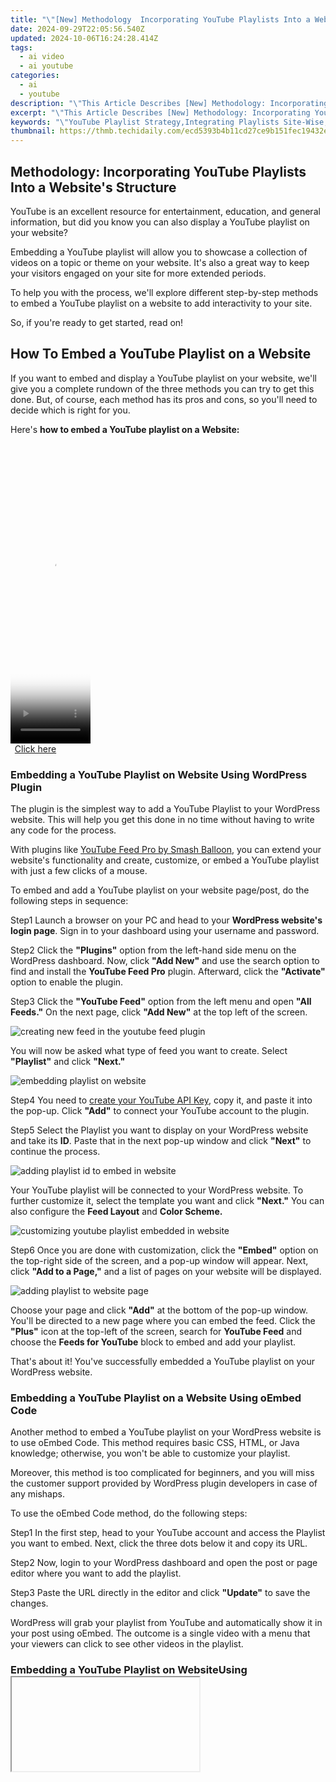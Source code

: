 ```yaml
---
title: "\"[New] Methodology  Incorporating YouTube Playlists Into a Website's Structure\""
date: 2024-09-29T22:05:56.540Z
updated: 2024-10-06T16:24:28.414Z
tags:
  - ai video
  - ai youtube
categories:
  - ai
  - youtube
description: "\"This Article Describes [New] Methodology: Incorporating YouTube Playlists Into a Website's Structure\""
excerpt: "\"This Article Describes [New] Methodology: Incorporating YouTube Playlists Into a Website's Structure\""
keywords: "\"YouTube Playlist Strategy,Integrating Playlists Site-Wise,Web Layout with Playlists,Structuring for YouTube Lists,Playlists in Web Design,Site Structure Including Playlists,Organizing Content by Playlist\""
thumbnail: https://thmb.techidaily.com/ecd5393b4b11cd27ce9b151fec19432ec4c563d2b818d2405502179fc7ce1c3d.jpg
---
```


## Methodology: Incorporating YouTube Playlists Into a Website's Structure

YouTube is an excellent resource for entertainment, education, and general information, but did you know you can also display a YouTube playlist on your website?

Embedding a YouTube playlist will allow you to showcase a collection of videos on a topic or theme on your website. It's also a great way to keep your visitors engaged on your site for more extended periods.

To help you with the process, we'll explore different step-by-step methods to embed a YouTube playlist on a website to add interactivity to your site.

So, if you're ready to get started, read on!

## How To Embed a YouTube Playlist on a Website

If you want to embed and display a YouTube playlist on your website, we'll give you a complete rundown of the three methods you can try to get this done. But, of course, each method has its pros and cons, so you'll need to decide which is right for you.

Here's **how to embed a YouTube playlist on a Website:**

<!-- affiliate ads begin -->
<span id="1993654">
					<video width="128" height="480" style="cursor:pointer"
           poster="//a.impactradius-go.com/display-clicktoplayimage/1993654.png"
           onclick="if(!this.playClicked){this.play();this.setAttribute('controls',true);this.playClicked=true;}">
	   <source src="//a.impactradius-go.com/display-ad/22993-1993654">
	   <img src="//a.impactradius-go.com/display-clicktoplayimage/1993654.png" style="border: none; height: 100%; width: 100%; object-fit: contain">
	</video>
	<div style="width:80px;text-align:center"><a href="javascript:window.open(decodeURIComponent('https%3A%2F%2Fhomestyler.sjv.io%2Fc%2F5597632%2F1993654%2F22993'), '_blank');void(0);">Click here</a></div>
</span>
<img height="0" width="0" src="https://imp.pxf.io/i/5597632/1993654/22993" style="position:absolute;visibility:hidden;" border="0" />
<!-- affiliate ads end -->

### Embedding a YouTube Playlist on Website Using WordPress Plugin

The plugin is the simplest way to add a YouTube Playlist to your WordPress website. This will help you get this done in no time without having to write any code for the process.

With plugins like [YouTube Feed Pro by Smash Balloon](https://smashballoon.com/youtube-feed/), you can extend your website's functionality and create, customize, or embed a YouTube playlist with just a few clicks of a mouse.

To embed and add a YouTube playlist on your website page/post, do the following steps in sequence:

Step1 Launch a browser on your PC and head to your **WordPress website's login page**. Sign in to your dashboard using your username and password.

Step2 Click the **"Plugins"** option from the left-hand side menu on the WordPress dashboard. Now, click **"Add New"** and use the search option to find and install the **YouTube Feed Pro** plugin. Afterward, click the **"Activate"** option to enable the plugin.

Step3 Click the **"YouTube Feed"** option from the left menu and open **"All Feeds."** On the next page, click **"Add New"** at the top left of the screen.

![creating new feed in the youtube feed plugin](https://images.wondershare.com/filmora/article-images/2023/03/creating-new-feed-in-the-youtube-feed-plugin.png)

You will now be asked what type of feed you want to create. Select **"Playlist"** and click **"Next."**

![embedding playlist on website](https://images.wondershare.com/filmora/article-images/2023/03/embedding-playlist-on-website.png)

Step4 You need to [create your YouTube API Key](https://developers.google.com/youtube/v3/getting-started), copy it, and paste it into the pop-up. Click **"Add"** to connect your YouTube account to the plugin.

Step5 Select the Playlist you want to display on your WordPress website and take its **ID**. Paste that in the next pop-up window and click **"Next"** to continue the process.

![adding playlist id to embed in website](https://images.wondershare.com/filmora/article-images/2023/03/adding-playlist-id-to-embed-in-website.png)

Your YouTube playlist will be connected to your WordPress website. To further customize it, select the template you want and click **"Next."** You can also configure the **Feed Layout** and **Color Scheme.**

![customizing youtube playlist embedded in website](https://images.wondershare.com/filmora/article-images/2023/03/customizing-youtube-playlist-embedded-in-website.png)

Step6 Once you are done with customization, click the **"Embed"** option on the top-right side of the screen, and a pop-up window will appear. Next, click **"Add to a Page,"** and a list of pages on your website will be displayed.

![adding playlist to website page](https://images.wondershare.com/filmora/article-images/2023/03/adding-playlist-to-website-page.png)

Choose your page and click **"Add"** at the bottom of the pop-up window. You'll be directed to a new page where you can embed the feed. Click the **"Plus"** icon at the top-left of the screen, search for **YouTube Feed** and choose the **Feeds for YouTube** block to embed and add your playlist.

That's about it! You've successfully embedded a YouTube playlist on your WordPress website.

### Embedding a YouTube Playlist on a Website Using oEmbed Code

Another method to embed a YouTube playlist on your WordPress website is to use oEmbed Code. This method requires basic CSS, HTML, or Java knowledge; otherwise, you won't be able to customize your playlist.

Moreover, this method is too complicated for beginners, and you will miss the customer support provided by WordPress plugin developers in case of any mishaps.

To use the oEmbed Code method, do the following steps:

Step1 In the first step, head to your YouTube account and access the Playlist you want to embed. Next, click the three dots below it and copy its URL.

Step2 Now, login to your WordPress dashboard and open the post or page editor where you want to add the playlist.

Step3 Paste the URL directly in the editor and click **"Update"** to save the changes.

WordPress will grab your playlist from YouTube and automatically show it in your post using oEmbed. The outcome is a single video with a menu that your viewers can click to see other videos in the playlist.

### Embedding a YouTube Playlist on WebsiteUsing <iframe >

Another way to embed a playlist of your YouTube channel on your WordPress site is by using the iFrame code with the following step-by-step instructions:

Step1 In the first step, launch a browser on your desktop or laptop and go to your **YouTube channel.**

Step2 Now, head to the YouTube playlist you want to embed, click the **"Share"** icon, and a pop-up window will appear.

Step3 Choose the **"Embed"** option, and a new lightbox pop-up will appear, having your playlist's embed code. Click **"Copy"** to save the code on your clipboard.

![embedding youtube playlist in website using iframe code](https://images.wondershare.com/filmora/article-images/2023/03/embedding-youtube-playlist-in-website-using-iframe-code.png)

Step4 Log in to your WordPress dashboard and open the page/post editor where you want to embed the playlist. Click the **"Plus"** icon, search for **"custom HTML,"** and select **"Custom HTML block"** to add to the page/post.

Now, paste the iFrame embed code you've copied from YouTube and click "Update" at the top-right of the screen to save the changes and embed your playlist.

This method will also display one video with a menu from where you and your website viewers can access the playlist. Moreover, there are few customization options to change the appearance.

## A Bonus Tip: YouTube Video Maker - Filmora

If you find your YouTube videos as boring and not engaging as other content on your website, we recommend using [Wondershare Filmora](https://tools.techidaily.com/wondershare/filmora/download/) for your next project.

[Free Download](https://tools.techidaily.com/wondershare/filmora/download/) For Win 7 or later(64-bit)

[Free Download](https://tools.techidaily.com/wondershare/filmora/download/) For macOS 10.14 or later

With this software, you can quickly make eye-captivating YouTube videos by recording from a screen or webcam and can edit them using advanced editing features. Filmora also allows you to instantly export your content to YouTube with just a few clicks, which you can later embed into your website.

Some key features of Wondershare Filmora are as follows:

* Advanced video editing features include keyframing, speed ramping, Boris FX, Motion Tracking, Titles, and more.
* Massive library of preset templates, effects, transitions, animations, and royalty-free music.
* Instant [Export](https://tools.techidaily.com/wondershare/filmora/download/) to YouTube channel.
* Record from webcam, screen, and voiceover.
* Simple drag-and-drop interface.

## Conclusion

This article discusses step-by-step methods **to embed a YouTube playlist on a website** using the WordPress plugin, oEmbed code, and iFrame embed code.

Additionally, we've recommended Wondershare Filmora for making engaging and captivating YouTube videos that you can export directly to your channel from the software.

We hope you've found this article informative and can now display your YouTube playlist on your site without hassle.

[Free Download](https://tools.techidaily.com/wondershare/filmora/download/) For Win 7 or later(64-bit)

[Free Download](https://tools.techidaily.com/wondershare/filmora/download/) For macOS 10.14 or later

With this software, you can quickly make eye-captivating YouTube videos by recording from a screen or webcam and can edit them using advanced editing features. Filmora also allows you to instantly export your content to YouTube with just a few clicks, which you can later embed into your website.

Some key features of Wondershare Filmora are as follows:

* Advanced video editing features include keyframing, speed ramping, Boris FX, Motion Tracking, Titles, and more.
* Massive library of preset templates, effects, transitions, animations, and royalty-free music.
* Instant [Export](https://tools.techidaily.com/wondershare/filmora/download/) to YouTube channel.
* Record from webcam, screen, and voiceover.
* Simple drag-and-drop interface.

## Conclusion

This article discusses step-by-step methods **to embed a YouTube playlist on a website** using the WordPress plugin, oEmbed code, and iFrame embed code.

Additionally, we've recommended Wondershare Filmora for making engaging and captivating YouTube videos that you can export directly to your channel from the software.

We hope you've found this article informative and can now display your YouTube playlist on your site without hassle.

<ins class="adsbygoogle"
     style="display:block"
     data-ad-format="autorelaxed"
     data-ad-client="ca-pub-7571918770474297"
     data-ad-slot="1223367746"></ins>

<ins class="adsbygoogle"
     style="display:block"
     data-ad-format="autorelaxed"
     data-ad-client="ca-pub-7571918770474297"
     data-ad-slot="1223367746"></ins>

## The Economics of Earning via YouTube

Video site YouTube, owned by Google, is one of the biggest money makers for the internet giant. YouTube has changed how content creators share their work, becoming a multi-billion dollar business.

So how does YouTube pay you? It's simple. YouTube pays you when you watch videos, view ads, search, etc. YouTube also pays you when you are a part of a video's revenue.

In this article, we're going to walk you through our 4-step process to outline to illustrate exactly how youtube pays you. First, let's see the minimum eligibility requirements to join Youtube Partner Program.

1. [Emma Chamberlain - $12 million](#part3-1)
2. [Roman Atwood – $14.5 million](#part3-2)
3. [JJ Olatunji (AKA KSI) – $15 million](#part3-3)
4. [Stevin John (AKA Blippi) – $16 million](#part3-4)
5. [Sean McLoughlin (AKA Jacksepticeye) – $16 million](#part3-5)
6. [David Dobrik – $20 million](#part3-6)
7. [Anastasia Radzinskaya (AKA Like Nastya) – $20 million](#part3-7)
8. [Rhett McLaughlin and Link Neal – $20 million](#part3-8)
9. [Lilly Singh – $20 million](#part3-9)
10. [Preston Arsement – $20 million](#part3-10)
11. [James Charles – $22 million](#part3-11)
12. [Evan Fong – $25 million](#part3-12)
13. [Jimmy Donaldson (AKA MrBeast) – $25 million](#part3-13)
14. [Daniel Middleton – $35 million](#part3-14)
15. [Mark Fischbach (AKA Markiplier) – $35 million](#part3-15)
16. [Felix Kjellberg (AKA PewDiePie) – $40 million](#part3-16)
17. [Logan Paul – $45 million](#part3-17)
18. [Dude Perfect - $50 million](#part3-18)
19. [Jake Paul – $60 million](#part3-19)
20. [Ryan Kaji – $100 million](#part3-20)

* [Alternative ways to earn more money from YouTube](#part4)
* [Hot FAQs on YouTube channel monetization](#part5)

## Part 1: When does youtube pay you \[threshold to meet\]

As a YouTuber, do you feel like you're always struggling to reach some "threshold" where YouTube finally starts rewarding your efforts with some financial reward? You came to the right place; here's a list of Youtube minimum criteria to reach the threshold.

<!-- affiliate ads begin -->
<a href="https://jalbum-affiliate-program.sjv.io/c/5597632/1838960/17916" target="_top" id="1838960">
  <img src="//a.impactradius-go.com/display-ad/17916-1838960" border="0" alt="https://techidaily.com" width="728" height="90"/>
</a>
<img height="0" width="0" src="https://jalbum-affiliate-program.sjv.io/i/5597632/1838960/17916" style="position:absolute;visibility:hidden;" border="0" />
<!-- affiliate ads end -->

### 1\. 1K subscribers

The first requirement to monetize your channel is to increase your subscribers to at least 1000.

### 2\. Follow all the YouTube channel monetization policies

These policies are a collection of documents containing all the policies, guidelines, and terms that apply to the YouTube Partner Program and advertising programs.

### 3\. Availability in your region

It would be best if you were in the listed countries where Youtube Partner Program is available.

### 4\. Strike free channel

Remember to avoid any strikes if you are planning to monetize your channel.

### 5\. 4,000 watch hours

To qualify as a creator with a sustainable audience, you'll need at least 4,000 public watch hours within 12 months in your channel.

### 6\. AdSense account

You'll need to ensure that you have a Google Adsense account set up and ready to go. Without an Adsense account, the video isn't eligible to be monetized.

## Part 2: How Do You Get Paid on YouTube?

We know that making money from YouTube can be challenging but not impossible. We'll help you figure out how to get paid. Whether you want to create your videos and monetize them or you want to take advantage of the huge pool of talent. We'll show you what the impact of the Youtube Partner program is on the revenue of YouTube channel owners:

### Video length

One of the most noteworthy characteristics of a YouTube video is its length. A longer video provides a greater amount of information, which means a greater likelihood of the viewer actually watching it to completion.

### Ad Quality

The two main qualities that differentiate high-quality YouTube ads are relevance and timeliness. It would be best if you tailored the ad to what's happening within the video to be relevant. For instance, an ad about a new study may be relevant if the video is about health or science. The ad should also be timely. If you're looking to get more revenue out of your channel, the quality of your ads should be high.

### Number of clicks each ad receives

The number of times your video ad is shown is an important factor in how much it makes. You can increase your ads' revenue potential by increasing the ad's number of clicks. Advertisers use this metric to gauge the effectiveness of their campaigns, which is why optimizing the number of clicks your ads get is so important.

### Ad Blockers

And there are two problems with ad blocking. The first is that it cuts off revenue. The second problem is that it reduces user engagement. Ad blocking decreases the amount of time that users spend watching videos. Youtube videos that rely on advertising to generate revenue may decrease their income.

### Bonus: See how much you can get by YouTube Pay Calculator

Calculating your potential earnings from YouTube is a great way to see if it is worth your time to start a channel and create videos for certain niches. It can also help you set realistic expectations for the average earnings you can expect.

A YouTube pay calculator is a simple way to estimate how much money you can make from your YouTube channel. These calculators will help you better understand how much money your youtube channel is making. Based on your view count, engagement and various other factors, it can help you to calculate your earnings from a YouTube Video or Channel.

**1.[Daily Video Views](https://influencermarketinghub.com/youtube-money-calculator/#:~:text=This%20estimates%20your-,earnings,-before%20Youtube%E2%80%99s%20cut)**

![drag the slider to calculate earning](https://images.wondershare.com/filmora/article-images/2022/11/how-does-youtube-pay-you-1.jpg)

Drag the YouTube Video Views Slider right or left based on your daily video views. It's important to set your Estimated Click-Through Rate based on your channels. All that combined, you can view your monthly estimated earnings potential in seconds.

**2.[YouTube Channel Analytics](https://hypeauditor.com/)**

![enter youtube channel url](https://images.wondershare.com/filmora/article-images/2022/11/how-does-youtube-pay-you-2.jpg)

This tool only requires your channel URL. Copy and paste the URL and click 'Check.' You'll get a short report of your channel that includes your total subscribers, the last 90 days' progress, and an estimated earning per video.

**3.[Youtube Money Calculator](https://influencermarketinghub.com/youtube-money-calculator/#:~:text=Powered%20by-,Youtube%20Money%20Calculator,-Estimated%20Total%20Earnings)**

![total earnings by channel and video](https://images.wondershare.com/filmora/article-images/2022/11/how-does-youtube-pay-you-3.jpg)

The Youtube money calculator will show you the exact profit you are earning per day and will let you track your earnings daily, weekly and monthly. You can use the youtube money calculator to see if you should stop or continue your videos. You will also get to know how to improve your income.

### How does YouTube send you money? Illustrate the mechanism

To receive money from Youtube, you must have an AdSense account linked with google and your Youtube channel. Let us find out how YouTube sends you money. Follow the steps mentioned below:

* Connect your AdSense account to your Google account and YouTube channel
* Make sure monetization is enabled.
* Check out the different kinds of video and ad formats you can monetize.

The videos and the ads you'll put on your channel will get you money from Youtube in your AdSense account. When you have earned $10 in ads using your AdSense account linked to your Google account, Google will send you a confirmation email. Once all the verification has been done, Youtube will send you money in your AdSense account.

## Part 3: Top YouTube Earners in 2022

When you think about the top YouTube earners, most name recognition is due to big-name influencers like PewDiePie and T-Series. Both these Youtubers, and the rest of the big names like Emma Chamberlain, Ryan Higa, Markiplier, and Hannah Hart, have significantly impacted the world of YouTube by becoming some of the best at what they do.

Now you must be wondering who the richest YouTubers are. We rounded up the top of the richest YouTubers in 2022\. Read on to see which YouTube celebrities are worth the most.

### 20\. Emma Chamberlain

Emma Chamberlain, a vlogger and a social media personality, has a net worth of $12 million. Her personality has amassed over 11.8 million subscribers and over 1.5 billion views.

<!-- affiliate ads begin -->
<a href="https://aligracehair.sjv.io/c/5597632/2080317/19272" target="_top" id="2080317">
  <img src="//a.impactradius-go.com/display-ad/19272-2080317" border="0" alt="https://techidaily.com" width="728" height="90"/>
</a>
<img height="0" width="0" src="https://aligracehair.sjv.io/i/5597632/2080317/19272" style="position:absolute;visibility:hidden;" border="0" />
<!-- affiliate ads end -->

### 19\. Roman Atwood

Roman Atwood became famous with prank videos on his YouTube channel back in 2009\. He started another channel, "RomanAtwoodVlogs", which now has over 15.5 million subscribers and 5.5 billion views. Total of all his endeavors is a staggering net worth of $14.5 million.

### 18\. JJ Olatunji (AKA KSI)

KSI is number 18 on our list, with a net worth of $15 million. In 2009, he created a new channel under the name moniker KSI. Now his channel has about 23.7 million subscribers and over 5.8 billion views.

### 17\. Stevin John (AKA Blippi)

Blippihis is a fun character for kids who make educational videos for them. His channel is available in several languages and has over 16.4 million subscribers, leaving Stevin with a net worth of $16 million.

### 16\. Sean McLoughlin (AKA Jacksepticeye)

This Irish YouTube personality has a vlogging and video games channel. This year, he has over 28 million subscribers and makes about $300,000 per month, making his net worth around $16 million.

### 15\. David Dobrik

David, a viral social media star, has gathered 18.2 million subscribers and over 8 billion views. His combined followers from different social media platforms are over 45 million. David's other business endeavors and social media success explain his worth of $20 million.

### 14\. Anastasia Radzinskaya (AKA Like Nastya)

Nastya is an eight-year-old Russian girl who, in just a few years, has become one of the known children's YouTubers in the world. Nowadays, she has over 110 million subscribers combining her six channels with over 42 billion views. In 2017, she partnered with Yoolato to monetize the content. It was worth it – Radzinskaya is now worth a massive $20 million.

### 13\. Rhett McLaughlin and Link Neal

They are Best known as the comedy duo Rhett and Link, one of the best comedy channels on youtube. Their YouTube channel has made them a combined $20 million fortune thanks to the success of their TV show Good Mythical Morning, which currently has around 17.5 million subscribers and over 7.8 billion views.

### 12\. Lilly Singh

Lilly Singh has comedic sketches featuring other YouTubers and celebrities in her YouTube videos. She released his first YouTube video in 2010, and his comedy sketches have attracted more than 14 million subscribers. Her total worth is $20 million.

### 11\. Preston Arsement

Preston Arsement has made it to Forbes magazine as one of the most paid internet entrepreneurs of 2022\. His channel PrestonPlayz has attracted 21 million subscribers; now, he has a net worth of $20 million.

### 10\. James Charles

James Charles is a makeup artist who started by making YouTube videos about makeup tutorials and has since made a career. His makeup collection and clothing line business, along with youtube tutorials, made him a fortune of $22 million.

### 9\. Evan Fong

Evan Fong started the channel VanossGaming, which produces gaming videos on YouTube. His channel was launched in 2011 and now has over 25 million subscribers and over 7 billion views. His career as a star in computer animated series and directory in games made him an estimated worth of $25 million.

### 8\. Jimmy Donaldson (AKA MrBeast)

Jimmy's YouTube career started in 2012 at the age of 13\. With over 100 million subscribers and more than 22.5 billion views on his multiple channels, this social media king is in a league of his own. MrBeast, who can afford to give away $1 million in a single video, has a net worth of $25 million.

### 7\. Daniel Middleton

Daniel Middleton has made millions from his gaming YouTube channel DanTDM. He's got 26 million subscribers and 10 billion views. This man also amassed a fortune of more than $35 million and set many world records in the most popular games.

### 6\. Mark Fischbach (AKA Markiplier)

Mark's channel is one of the top 100 most subscribed Youtube channels. His career as a writer, actor, director and producer made him a fortune of $35 million.

### 5. Felix Kjellberg (AKA PewDiePie)

Pewdiepie channel is often among the most subscribed channels on YouTube, and today it has around a whopping 111 million subscribers and over 28.2 billion views. Despite some setbacks, he still earned a staggering net worth of $40 million.

### 4\. Logan Paul

Logan is one of the most popular YouTubers of today's generation. His channel of 23.6 million subscribers, along with successful merchandise and boxing career, make a total worth of $45 million.

<!-- affiliate ads begin -->
<a href="https://25home.pxf.io/c/5597632/2148643/16836" target="_top" id="2148643">
  <img src="//a.impactradius-go.com/display-ad/16836-2148643" border="0" alt="https://techidaily.com" width="300" height="75"/>
</a>
<img height="0" width="0" src="https://25home.pxf.io/i/5597632/2148643/16836" style="position:absolute;visibility:hidden;" border="0" />
<!-- affiliate ads end -->

### 3\. Dude Perfect

Dude Perfect is an entertainment, sports, and comedy brand that creates high-quality entertainment content that makes a whopping net worth of $50 million. Their channel boasts over 58 million YouTube subscribers.

### 2\. Jake Paul

Logan's little brother Jake Paul started his content creation career at 16\. His Youtube channel got hit early, and now he boasts over 20.4 million subscribers and 8.1 billion views.

### 1\. Ryan Kaji

You don't normally meet a 10-year-old with a $100 million fortune, but Ryan Kaji is a rare exception. Ryan's toy reviews have attracted more than two million subscribers and more than 50.7 billion views.

## Part 4: Alternative ways to earn more money from YouTube

Some people think they can't make money from YouTube...but that's not true. You can make good money from YouTube, even as a newbie. It just takes some persistence and hard work to make that happen. We'll show you some alternative ways to make more money on YouTube.

<!-- affiliate ads begin -->
<a href="https://aligracehair.sjv.io/c/5597632/1896532/19272" target="_top" id="1896532">
  <img src="//a.impactradius-go.com/display-ad/19272-1896532" border="0" alt="https://techidaily.com" width="728" height="90"/>
</a>
<img height="0" width="0" src="https://aligracehair.sjv.io/i/5597632/1896532/19272" style="position:absolute;visibility:hidden;" border="0" />
<!-- affiliate ads end -->

### Make Good Content Continuously

Making good content that people love to watch repeatedly is a great way to earn more money. The key is improving the content continuously every week, month, or year.

Creating content that is both entertaining and informative helps people to make decisions. An audience can get a lot of information from the video, but if it is not of good quality, it will not have a good impression.

### Bonus: Spice up your videos with Wondershare Filmora

A powerful video editing software can help you a lot. With an impactful editor software like Filmora, it allows you to add titles, music, and transition effects to give your video more visual appeal.

![total earnings by channel and video](https://images.wondershare.com/filmora/article-images/2022/11/how-does-youtube-pay-you-4.jpg)

The current most popular video editing software application on the market is, hands down, Wondershare Filmora. Editing is incredibly easy with Filmora. Even the most inexperienced user can create a compelling, professional-looking video with Filmora in minutes. With Filmora's video creation tools, anyone can easily edit, add effects, change text, and even make voiceovers. Filmora's intuitive interface is a dream for non-experts as well. Some of its unique features include:

### Stock Media

A royalty-free stock media, smart templates, and visual effects plug-ins will help you add more variety to your videos.

### AI Portrait

Remove backgrounds from photographs with great accuracy, plus includes 80+ artificial intelligence portraits and photo editing stickers.

### Green Screen

The green screen doesn't just change your background but creates special effects, too.

### Keyframing

It helps your videos look more energetic with smooth animation.

#### Color Correction

Add or make your own stunning 3D LUTs with color correction.

### Join Affiliate

Affiliate marketing is a relatively easy way to turn YouTube viewers into customers. You can join many successful affiliate programs, but if you're looking for the most money, go for the ones that offer a recurring commission.

### Get Brand sponsorships

If you're wondering if getting brand sponsorships for Youtube is worth the money, the answer is a resounding yes. Sponsorships on Youtube generate tons of views and even more engagement than ads do.

But brands tend to sponsor only content deemed relevant to the brand. So if you want to be a sponsored content creator, you must get to know your audience first and then build out your social media strategy around the products you sell and the messages you want to communicate.

## Hot FAQs on YouTube channel monetization

### 1\. What if I don't meet the program threshold?

While trying to meet the threshold, focus on making content that will stand out from the competition and build your channel.

### 2\. If I meet the threshold, do I automatically get into the YouTube Partner Program (YPP)?

No, the Youtube team will review every channel that passes the threshold. You cannot apply to join the YPP if your account has any active Community Guidelines strike. Plus, your channel must follow Youtube policies and guidelines.

### 3\. How much money does 1 million views make?

For every one million views a YouTube video gets, a YouTuber can make upwards of $5000, based on [Forbes's](https://mint.intuit.com/blog/relationships/how-much-do-youtubers-make/#:~:text=their%20videos.%20Using-,Forbes%E2%80%99s,-estimated%20pay%20rate) estimated pay rate of $5\. However, these are estimates, and the amount YouTubers earn from Youtube varies wildly.

## Final Words

This article is a pretty good overview of the "how" of YouTube monetization, though we would also add that it can take a while to build up a following on YouTube if you're starting. You'll want to ensure that you put enough time and effort into your videos.

Your content must be unique so your viewers will want to stick around and engage with you. And lastly, if you're looking to monetize your YouTube channel, focus on building your channel and growing your audience.

[Free Download](https://tools.techidaily.com/wondershare/filmora/download/) For Win 7 or later(64-bit)

[Free Download](https://tools.techidaily.com/wondershare/filmora/download/) For macOS 10.14 or later

Part 1: When does youtube pay you \[threshold to meet\]

As a YouTuber, do you feel like you're always struggling to reach some "threshold" where YouTube finally starts rewarding your efforts with some financial reward? You came to the right place; here's a list of Youtube minimum criteria to reach the threshold.

<!-- affiliate ads begin -->
<a href="https://aligracehair.sjv.io/c/5597632/1885943/19272" target="_top" id="1885943">
  <img src="//a.impactradius-go.com/display-ad/19272-1885943" border="0" alt="https://techidaily.com" width="300" height="90"/>
</a>
<img height="0" width="0" src="https://aligracehair.sjv.io/i/5597632/1885943/19272" style="position:absolute;visibility:hidden;" border="0" />
<!-- affiliate ads end -->

### 1\. 1K subscribers

The first requirement to monetize your channel is to increase your subscribers to at least 1000.

### 2\. Follow all the YouTube channel monetization policies

These policies are a collection of documents containing all the policies, guidelines, and terms that apply to the YouTube Partner Program and advertising programs.

### 3\. Availability in your region

It would be best if you were in the listed countries where Youtube Partner Program is available.

<!-- affiliate ads begin -->
<a href="https://aligracehair.sjv.io/c/5597632/1918684/19272" target="_top" id="1918684">
  <img src="//a.impactradius-go.com/display-ad/19272-1918684" border="0" alt="https://techidaily.com" width="728" height="90"/>
</a>
<img height="0" width="0" src="https://aligracehair.sjv.io/i/5597632/1918684/19272" style="position:absolute;visibility:hidden;" border="0" />
<!-- affiliate ads end -->

### 4\. Strike free channel

Remember to avoid any strikes if you are planning to monetize your channel.

### 5\. 4,000 watch hours

To qualify as a creator with a sustainable audience, you'll need at least 4,000 public watch hours within 12 months in your channel.

### 6\. AdSense account

You'll need to ensure that you have a Google Adsense account set up and ready to go. Without an Adsense account, the video isn't eligible to be monetized.

## Part 2: How Do You Get Paid on YouTube?

We know that making money from YouTube can be challenging but not impossible. We'll help you figure out how to get paid. Whether you want to create your videos and monetize them or you want to take advantage of the huge pool of talent. We'll show you what the impact of the Youtube Partner program is on the revenue of YouTube channel owners:

### Video length

One of the most noteworthy characteristics of a YouTube video is its length. A longer video provides a greater amount of information, which means a greater likelihood of the viewer actually watching it to completion.

### Ad Quality

The two main qualities that differentiate high-quality YouTube ads are relevance and timeliness. It would be best if you tailored the ad to what's happening within the video to be relevant. For instance, an ad about a new study may be relevant if the video is about health or science. The ad should also be timely. If you're looking to get more revenue out of your channel, the quality of your ads should be high.

### Number of clicks each ad receives

The number of times your video ad is shown is an important factor in how much it makes. You can increase your ads' revenue potential by increasing the ad's number of clicks. Advertisers use this metric to gauge the effectiveness of their campaigns, which is why optimizing the number of clicks your ads get is so important.

### Ad Blockers

And there are two problems with ad blocking. The first is that it cuts off revenue. The second problem is that it reduces user engagement. Ad blocking decreases the amount of time that users spend watching videos. Youtube videos that rely on advertising to generate revenue may decrease their income.

### Bonus: See how much you can get by YouTube Pay Calculator

Calculating your potential earnings from YouTube is a great way to see if it is worth your time to start a channel and create videos for certain niches. It can also help you set realistic expectations for the average earnings you can expect.

A YouTube pay calculator is a simple way to estimate how much money you can make from your YouTube channel. These calculators will help you better understand how much money your youtube channel is making. Based on your view count, engagement and various other factors, it can help you to calculate your earnings from a YouTube Video or Channel.

**1.[Daily Video Views](https://influencermarketinghub.com/youtube-money-calculator/#:~:text=This%20estimates%20your-,earnings,-before%20Youtube%E2%80%99s%20cut)**

![drag the slider to calculate earning](https://images.wondershare.com/filmora/article-images/2022/11/how-does-youtube-pay-you-1.jpg)

Drag the YouTube Video Views Slider right or left based on your daily video views. It's important to set your Estimated Click-Through Rate based on your channels. All that combined, you can view your monthly estimated earnings potential in seconds.

**2.[YouTube Channel Analytics](https://hypeauditor.com/)**

![enter youtube channel url](https://images.wondershare.com/filmora/article-images/2022/11/how-does-youtube-pay-you-2.jpg)

This tool only requires your channel URL. Copy and paste the URL and click 'Check.' You'll get a short report of your channel that includes your total subscribers, the last 90 days' progress, and an estimated earning per video.

**3.[Youtube Money Calculator](https://influencermarketinghub.com/youtube-money-calculator/#:~:text=Powered%20by-,Youtube%20Money%20Calculator,-Estimated%20Total%20Earnings)**

![total earnings by channel and video](https://images.wondershare.com/filmora/article-images/2022/11/how-does-youtube-pay-you-3.jpg)

The Youtube money calculator will show you the exact profit you are earning per day and will let you track your earnings daily, weekly and monthly. You can use the youtube money calculator to see if you should stop or continue your videos. You will also get to know how to improve your income.

### How does YouTube send you money? Illustrate the mechanism

To receive money from Youtube, you must have an AdSense account linked with google and your Youtube channel. Let us find out how YouTube sends you money. Follow the steps mentioned below:

* Connect your AdSense account to your Google account and YouTube channel
* Make sure monetization is enabled.
* Check out the different kinds of video and ad formats you can monetize.

The videos and the ads you'll put on your channel will get you money from Youtube in your AdSense account. When you have earned $10 in ads using your AdSense account linked to your Google account, Google will send you a confirmation email. Once all the verification has been done, Youtube will send you money in your AdSense account.

## Part 3: Top YouTube Earners in 2022

When you think about the top YouTube earners, most name recognition is due to big-name influencers like PewDiePie and T-Series. Both these Youtubers, and the rest of the big names like Emma Chamberlain, Ryan Higa, Markiplier, and Hannah Hart, have significantly impacted the world of YouTube by becoming some of the best at what they do.

Now you must be wondering who the richest YouTubers are. We rounded up the top of the richest YouTubers in 2022\. Read on to see which YouTube celebrities are worth the most.

### 20\. Emma Chamberlain

Emma Chamberlain, a vlogger and a social media personality, has a net worth of $12 million. Her personality has amassed over 11.8 million subscribers and over 1.5 billion views.

### 19\. Roman Atwood

Roman Atwood became famous with prank videos on his YouTube channel back in 2009\. He started another channel, "RomanAtwoodVlogs", which now has over 15.5 million subscribers and 5.5 billion views. Total of all his endeavors is a staggering net worth of $14.5 million.

<!-- affiliate ads begin -->
<a href="https://bluettieu.pxf.io/c/5597632/2141676/17091" target="_top" id="2141676">
  <img src="//a.impactradius-go.com/display-ad/17091-2141676" border="0" alt="https://techidaily.com" width="728" height="90"/>
</a>
<img height="0" width="0" src="https://bluettieu.pxf.io/i/5597632/2141676/17091" style="position:absolute;visibility:hidden;" border="0" />
<!-- affiliate ads end -->

### 18\. JJ Olatunji (AKA KSI)

KSI is number 18 on our list, with a net worth of $15 million. In 2009, he created a new channel under the name moniker KSI. Now his channel has about 23.7 million subscribers and over 5.8 billion views.

### 17\. Stevin John (AKA Blippi)

Blippihis is a fun character for kids who make educational videos for them. His channel is available in several languages and has over 16.4 million subscribers, leaving Stevin with a net worth of $16 million.

### 16\. Sean McLoughlin (AKA Jacksepticeye)

This Irish YouTube personality has a vlogging and video games channel. This year, he has over 28 million subscribers and makes about $300,000 per month, making his net worth around $16 million.

### 15\. David Dobrik

David, a viral social media star, has gathered 18.2 million subscribers and over 8 billion views. His combined followers from different social media platforms are over 45 million. David's other business endeavors and social media success explain his worth of $20 million.

### 14\. Anastasia Radzinskaya (AKA Like Nastya)

Nastya is an eight-year-old Russian girl who, in just a few years, has become one of the known children's YouTubers in the world. Nowadays, she has over 110 million subscribers combining her six channels with over 42 billion views. In 2017, she partnered with Yoolato to monetize the content. It was worth it – Radzinskaya is now worth a massive $20 million.

### 13\. Rhett McLaughlin and Link Neal

They are Best known as the comedy duo Rhett and Link, one of the best comedy channels on youtube. Their YouTube channel has made them a combined $20 million fortune thanks to the success of their TV show Good Mythical Morning, which currently has around 17.5 million subscribers and over 7.8 billion views.

### 12\. Lilly Singh

Lilly Singh has comedic sketches featuring other YouTubers and celebrities in her YouTube videos. She released his first YouTube video in 2010, and his comedy sketches have attracted more than 14 million subscribers. Her total worth is $20 million.

### 11\. Preston Arsement

Preston Arsement has made it to Forbes magazine as one of the most paid internet entrepreneurs of 2022\. His channel PrestonPlayz has attracted 21 million subscribers; now, he has a net worth of $20 million.

### 10\. James Charles

James Charles is a makeup artist who started by making YouTube videos about makeup tutorials and has since made a career. His makeup collection and clothing line business, along with youtube tutorials, made him a fortune of $22 million.

### 9\. Evan Fong

Evan Fong started the channel VanossGaming, which produces gaming videos on YouTube. His channel was launched in 2011 and now has over 25 million subscribers and over 7 billion views. His career as a star in computer animated series and directory in games made him an estimated worth of $25 million.

### 8\. Jimmy Donaldson (AKA MrBeast)

Jimmy's YouTube career started in 2012 at the age of 13\. With over 100 million subscribers and more than 22.5 billion views on his multiple channels, this social media king is in a league of his own. MrBeast, who can afford to give away $1 million in a single video, has a net worth of $25 million.

### 7\. Daniel Middleton

Daniel Middleton has made millions from his gaming YouTube channel DanTDM. He's got 26 million subscribers and 10 billion views. This man also amassed a fortune of more than $35 million and set many world records in the most popular games.

### 6\. Mark Fischbach (AKA Markiplier)

Mark's channel is one of the top 100 most subscribed Youtube channels. His career as a writer, actor, director and producer made him a fortune of $35 million.

### 5. Felix Kjellberg (AKA PewDiePie)

Pewdiepie channel is often among the most subscribed channels on YouTube, and today it has around a whopping 111 million subscribers and over 28.2 billion views. Despite some setbacks, he still earned a staggering net worth of $40 million.

### 4\. Logan Paul

Logan is one of the most popular YouTubers of today's generation. His channel of 23.6 million subscribers, along with successful merchandise and boxing career, make a total worth of $45 million.

### 3\. Dude Perfect

Dude Perfect is an entertainment, sports, and comedy brand that creates high-quality entertainment content that makes a whopping net worth of $50 million. Their channel boasts over 58 million YouTube subscribers.

### 2\. Jake Paul

Logan's little brother Jake Paul started his content creation career at 16\. His Youtube channel got hit early, and now he boasts over 20.4 million subscribers and 8.1 billion views.

### 1\. Ryan Kaji

You don't normally meet a 10-year-old with a $100 million fortune, but Ryan Kaji is a rare exception. Ryan's toy reviews have attracted more than two million subscribers and more than 50.7 billion views.

## Part 4: Alternative ways to earn more money from YouTube

Some people think they can't make money from YouTube...but that's not true. You can make good money from YouTube, even as a newbie. It just takes some persistence and hard work to make that happen. We'll show you some alternative ways to make more money on YouTube.

### Make Good Content Continuously

Making good content that people love to watch repeatedly is a great way to earn more money. The key is improving the content continuously every week, month, or year.

Creating content that is both entertaining and informative helps people to make decisions. An audience can get a lot of information from the video, but if it is not of good quality, it will not have a good impression.

### Bonus: Spice up your videos with Wondershare Filmora

A powerful video editing software can help you a lot. With an impactful editor software like Filmora, it allows you to add titles, music, and transition effects to give your video more visual appeal.

![total earnings by channel and video](https://images.wondershare.com/filmora/article-images/2022/11/how-does-youtube-pay-you-4.jpg)

The current most popular video editing software application on the market is, hands down, Wondershare Filmora. Editing is incredibly easy with Filmora. Even the most inexperienced user can create a compelling, professional-looking video with Filmora in minutes. With Filmora's video creation tools, anyone can easily edit, add effects, change text, and even make voiceovers. Filmora's intuitive interface is a dream for non-experts as well. Some of its unique features include:

### Stock Media

A royalty-free stock media, smart templates, and visual effects plug-ins will help you add more variety to your videos.

### AI Portrait

Remove backgrounds from photographs with great accuracy, plus includes 80+ artificial intelligence portraits and photo editing stickers.

### Green Screen

The green screen doesn't just change your background but creates special effects, too.

### Keyframing

It helps your videos look more energetic with smooth animation.

#### Color Correction

Add or make your own stunning 3D LUTs with color correction.

### Join Affiliate

Affiliate marketing is a relatively easy way to turn YouTube viewers into customers. You can join many successful affiliate programs, but if you're looking for the most money, go for the ones that offer a recurring commission.

### Get Brand sponsorships

If you're wondering if getting brand sponsorships for Youtube is worth the money, the answer is a resounding yes. Sponsorships on Youtube generate tons of views and even more engagement than ads do.

But brands tend to sponsor only content deemed relevant to the brand. So if you want to be a sponsored content creator, you must get to know your audience first and then build out your social media strategy around the products you sell and the messages you want to communicate.

## Hot FAQs on YouTube channel monetization

### 1\. What if I don't meet the program threshold?

While trying to meet the threshold, focus on making content that will stand out from the competition and build your channel.

### 2\. If I meet the threshold, do I automatically get into the YouTube Partner Program (YPP)?

No, the Youtube team will review every channel that passes the threshold. You cannot apply to join the YPP if your account has any active Community Guidelines strike. Plus, your channel must follow Youtube policies and guidelines.

### 3\. How much money does 1 million views make?

For every one million views a YouTube video gets, a YouTuber can make upwards of $5000, based on [Forbes's](https://mint.intuit.com/blog/relationships/how-much-do-youtubers-make/#:~:text=their%20videos.%20Using-,Forbes%E2%80%99s,-estimated%20pay%20rate) estimated pay rate of $5\. However, these are estimates, and the amount YouTubers earn from Youtube varies wildly.

## Final Words

This article is a pretty good overview of the "how" of YouTube monetization, though we would also add that it can take a while to build up a following on YouTube if you're starting. You'll want to ensure that you put enough time and effort into your videos.

Your content must be unique so your viewers will want to stick around and engage with you. And lastly, if you're looking to monetize your YouTube channel, focus on building your channel and growing your audience.

[Free Download](https://tools.techidaily.com/wondershare/filmora/download/) For Win 7 or later(64-bit)

[Free Download](https://tools.techidaily.com/wondershare/filmora/download/) For macOS 10.14 or later

<ins class="adsbygoogle"
     style="display:block"
     data-ad-format="autorelaxed"
     data-ad-client="ca-pub-7571918770474297"
     data-ad-slot="1223367746"></ins>

<ins class="adsbygoogle"
     style="display:block"
     data-ad-client="ca-pub-7571918770474297"
     data-ad-slot="8358498916"
     data-ad-format="auto"
     data-full-width-responsive="true"></ins>

<span class="atpl-alsoreadstyle">Also read:</span>
<div><ul>
<li><a href="https://extra-lessons.techidaily.com/new-7-best-monitors-for-photo-editing-worth-trying/"><u>[New] 7 Best Monitors for Photo Editing Worth Trying</u></a></li>
<li><a href="https://youtube-stream.techidaily.com/new-online-video-arena-showdown-who-wins-vimeo-or-giants-like-youtubeplusdailymotion/"><u>[New] Online Video Arena Showdown Who Wins – Vimeo or Giants Like YouTube+DailyMotion?</u></a></li>
<li><a href="https://extra-support.techidaily.com/new-optimize-memory-retention-using-mematics-solution/"><u>[New] Optimize Memory Retention Using Mematic's Solution</u></a></li>
<li><a href="https://youtube-stream.techidaily.com/new-safe-video-extraction-from-youtube-tips-on-downloading-to-mp4/"><u>[New] Safe Video Extraction From YouTube - Tips on Downloading to MP4</u></a></li>
<li><a href="https://extra-information.techidaily.com/2024-approved-complete-biomechanical-study-2023/"><u>2024 Approved Complete Biomechanical Study 2023</u></a></li>
<li><a href="https://youtube-stream.techidaily.com/2024-approved-filmmakers-lounge-app/"><u>2024 Approved Filmmaker's Lounge App</u></a></li>
<li><a href="https://youtube-stream.techidaily.com/2024-approved-turning-hair-videos-into-income-streams/"><u>2024 Approved Turning Hair Videos Into Income Streams</u></a></li>
<li><a href="https://facebook-videos.techidaily.com/2024-approved-unlocking-classic-facebook-narratives-laptop-and-mobile-strategies/"><u>2024 Approved Unlocking Classic Facebook Narratives Laptop & Mobile Strategies</u></a></li>
<li><a href="https://activate-lock.techidaily.com/in-2024-full-guide-to-apple-iphone-8-plus-icloud-bypass-by-drfone-ios/"><u>In 2024, Full guide to Apple iPhone 8 Plus iCloud Bypass</u></a></li>
<li><a href="https://youtube-stream.techidaily.com/in-2024-social-broadcast-battleground-fb-live-yt-live-twitvision/"><u>In 2024, Social Broadcast Battleground FB Live, YT Live, TwitVision</u></a></li>
<li><a href="https://youtube-stream.techidaily.com/in-2024-the-art-of-amplifying-popularity-on-youtube/"><u>In 2024, The Art of Amplifying Popularity on YouTube</u></a></li>
<li><a href="https://youtube-stream.techidaily.com/method-for-removing-downloaded-youtube-videos-for-2024/"><u>Method for Removing Downloaded YouTube Videos for 2024</u></a></li>
<li><a href="https://extra-guidance.techidaily.com/professional-video-finishing-touches-device-based-filters-for-2024/"><u>Professional Video Finishing Touches Device-Based Filters for 2024</u></a></li>
<li><a href="https://easy-unlock-android.techidaily.com/top-12-prominent-realme-gt-neo-5-se-fingerprint-not-working-solutions-by-drfone-android/"><u>Top 12 Prominent Realme GT Neo 5 SE Fingerprint Not Working Solutions</u></a></li>
<li><a href="https://pokemon-go-android.techidaily.com/top-15-augmented-reality-games-like-pokemon-go-to-play-on-realme-12-pro-5g-drfone-by-drfone-virtual-android/"><u>Top 15 Augmented Reality Games Like Pokémon GO To Play On Realme 12 Pro 5G | Dr.fone</u></a></li>
</ul></div>

